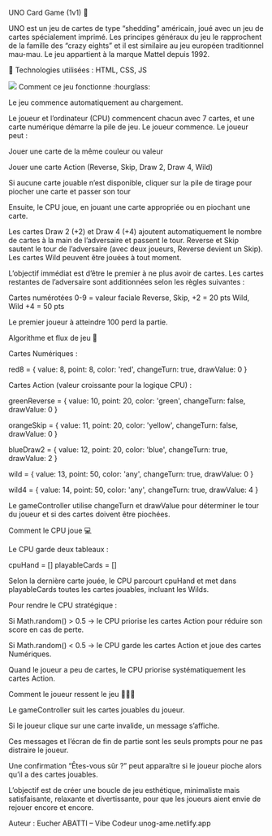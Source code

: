 UNO Card Game (1v1) :flower_playing_cards:

UNO est un jeu de cartes de type “shedding” américain, joué avec un jeu de cartes spécialement imprimé. Les principes généraux du jeu le rapprochent de la famille des “crazy eights” et il est similaire au jeu européen traditionnel mau-mau. Le jeu appartient à la marque Mattel depuis 1992.

🔴 Technologies utilisées : HTML, CSS, JS

<img src="head.png">
Comment ce jeu fonctionne :hourglass:

Le jeu commence automatiquement au chargement.

Le joueur et l’ordinateur (CPU) commencent chacun avec 7 cartes, et une carte numérique démarre la pile de jeu. Le joueur commence. Le joueur peut :

Jouer une carte de la même couleur ou valeur

Jouer une carte Action (Reverse, Skip, Draw 2, Draw 4, Wild)

Si aucune carte jouable n’est disponible, cliquer sur la pile de tirage pour piocher une carte et passer son tour

Ensuite, le CPU joue, en jouant une carte appropriée ou en piochant une carte.

Les cartes Draw 2 (+2) et Draw 4 (+4) ajoutent automatiquement le nombre de cartes à la main de l’adversaire et passent le tour. Reverse et Skip sautent le tour de l’adversaire (avec deux joueurs, Reverse devient un Skip). Les cartes Wild peuvent être jouées à tout moment.

L’objectif immédiat est d’être le premier à ne plus avoir de cartes. Les cartes restantes de l’adversaire sont additionnées selon les règles suivantes :

Cartes numérotées 0-9 = valeur faciale
Reverse, Skip, +2 = 20 pts
Wild, Wild +4 = 50 pts

Le premier joueur à atteindre 100 perd la partie.

Algorithme et flux de jeu :abacus:

Cartes Numériques :

red8 = {
    value: 8,
    point: 8,
    color: 'red',
    changeTurn: true,
    drawValue: 0
}


Cartes Action (valeur croissante pour la logique CPU) :

greenReverse = {
    value: 10,
    point: 20,
    color: 'green',
    changeTurn: false,
    drawValue: 0
}

orangeSkip = {
    value: 11,
    point: 20,
    color: 'yellow',
    changeTurn: false,
    drawValue: 0
}

blueDraw2 = {
    value: 12,
    point: 20,
    color: 'blue',
    changeTurn: true,
    drawValue: 2
}

wild = {
    value: 13,
    point: 50,
    color: 'any',
    changeTurn: true,
    drawValue: 0
}

wild4 = {
    value: 14,
    point: 50,
    color: 'any',
    changeTurn: true,
    drawValue: 4
}


Le gameController utilise changeTurn et drawValue pour déterminer le tour du joueur et si des cartes doivent être piochées.

Comment le CPU joue :computer:

Le CPU garde deux tableaux :

cpuHand = []
playableCards = []


Selon la dernière carte jouée, le CPU parcourt cpuHand et met dans playableCards toutes les cartes jouables, incluant les Wilds.

Pour rendre le CPU stratégique :

Si Math.random() > 0.5 → le CPU priorise les cartes Action pour réduire son score en cas de perte.

Si Math.random() < 0.5 → le CPU garde les cartes Action et joue des cartes Numériques.

Quand le joueur a peu de cartes, le CPU priorise systématiquement les cartes Action.

Comment le joueur ressent le jeu :red_haired_woman::man:

Le gameController suit les cartes jouables du joueur.

Si le joueur clique sur une carte invalide, un message s’affiche.

Ces messages et l’écran de fin de partie sont les seuls prompts pour ne pas distraire le joueur.

Une confirmation “Êtes-vous sûr ?” peut apparaître si le joueur pioche alors qu’il a des cartes jouables.

L’objectif est de créer une boucle de jeu esthétique, minimaliste mais satisfaisante, relaxante et divertissante, pour que les joueurs aient envie de rejouer encore et encore.

Auteur : Eucher ABATTI – Vibe Codeur
unog-ame.netlify.app
